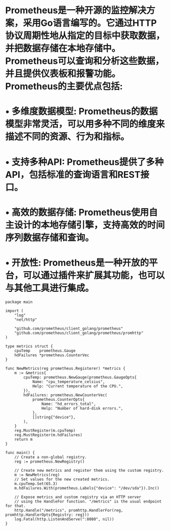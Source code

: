 #  Prometheus是一种开源的监控解决方案，采用Go语言编写的。它通过HTTP协议周期性地从指定的目标中获取数据，并把数据存储在本地存储中。Prometheus可以查询和分析这些数据，并且提供仪表板和报警功能。Prometheus的主要优点包括:

# • 多维度数据模型: Prometheus的数据模型非常灵活，可以用多种不同的维度来描述不同的资源、行为和指标。
# • 支持多种API: Prometheus提供了多种API，包括标准的查询语言和REST接口。
# • 高效的数据存储: Prometheus使用自主设计的本地存储引擎，支持高效的时间序列数据存储和查询。
# • 开放性: Prometheus是一种开放的平台，可以通过插件来扩展其功能，也可以与其他工具进行集成。

```golang
package main

import (
	"log"
	"net/http"

	"github.com/prometheus/client_golang/prometheus"
	"github.com/prometheus/client_golang/prometheus/promhttp"
)

type metrics struct {
	cpuTemp    prometheus.Gauge
	hdFailures *prometheus.CounterVec
}

func NewMetrics(reg prometheus.Registerer) *metrics {
	m := &metrics{
		cpuTemp: prometheus.NewGauge(prometheus.GaugeOpts{
			Name: "cpu_temperature_celsius",
			Help: "Current temperature of the CPU.",
		}),
		hdFailures: prometheus.NewCounterVec(
			prometheus.CounterOpts{
				Name: "hd_errors_total",
				Help: "Number of hard-disk errors.",
			},
			[]string{"device"},
		),
	}
	reg.MustRegister(m.cpuTemp)
	reg.MustRegister(m.hdFailures)
	return m
}

func main() {
	// Create a non-global registry.
	reg := prometheus.NewRegistry()

	// Create new metrics and register them using the custom registry.
	m := NewMetrics(reg)
	// Set values for the new created metrics.
	m.cpuTemp.Set(65.3)
	m.hdFailures.With(prometheus.Labels{"device": "/dev/sda"}).Inc()

	// Expose metrics and custom registry via an HTTP server
	// using the HandleFor function. "/metrics" is the usual endpoint for that.
	http.Handle("/metrics", promhttp.HandlerFor(reg, promhttp.HandlerOpts{Registry: reg}))
	log.Fatal(http.ListenAndServe(":8080", nil))
}
```
